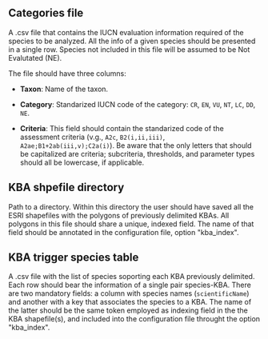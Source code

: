 ## Categories file

A .csv file that contains the IUCN evaluation information required of the species to be analyzed.
All the info of a given species should be presented in a single row.
Species not included in this file will be assumed to be Not Evalutated (NE).

The file should have three columns:

- **Taxon**: Name of the taxon.
  
- **Category**: Standarized IUCN code of the category: `CR`, `EN`, `VU`, `NT`, `LC`, `DD`, `NE`.
  
- **Criteria**: This field should contain the standarized code of the assessment criteria (v.g., `A2c`, `B2(i,ii,iii)`, `A2ae;B1+2ab(iii,v);C2a(i)`). Be aware that the only letters that should be capitalized are criteria; subcriteria, thresholds, and parameter types should all be lowercase, if applicable.


## KBA shpefile directory

Path to a directory. Within this directory the user should have saved all the ESRI shapefiles with the polygons of previously delimited KBAs.
All polygons in this file should share a unique, indexed field. The name of that field should be annotated in the configuration file, option "kba_index". 

## KBA trigger species table

A .csv file with the list of species soporting each KBA previously delimited.
Each row should bear the information of a single pair species-KBA.
There are two mandatory fields: a column with species names (`scientificName`) and another with a key that associates the species to a KBA.
The name of the latter should be the same token employed as indexing field in the the KBA shapefile(s), and included into the configuration file throught the option "kba_index".